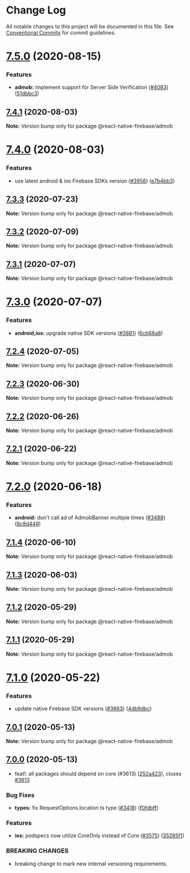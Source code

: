 # Change Log

All notable changes to this project will be documented in this file.
See [Conventional Commits](https://conventionalcommits.org) for commit guidelines.

# [7.5.0](https://github.com/invertase/react-native-firebase/compare/@react-native-firebase/admob@7.4.1...@react-native-firebase/admob@7.5.0) (2020-08-15)

### Features

- **admob:** implement support for Server Side Verification ([#4083](https://github.com/invertase/react-native-firebase/issues/4083)) ([51dbbc3](https://github.com/invertase/react-native-firebase/commit/51dbbc3385bd9a180e691e9974121f5c40fd051c))

## [7.4.1](https://github.com/invertase/react-native-firebase/compare/@react-native-firebase/admob@7.4.0...@react-native-firebase/admob@7.4.1) (2020-08-03)

**Note:** Version bump only for package @react-native-firebase/admob

# [7.4.0](https://github.com/invertase/react-native-firebase/compare/@react-native-firebase/admob@7.3.3...@react-native-firebase/admob@7.4.0) (2020-08-03)

### Features

- use latest android & ios Firebase SDKs version ([#3956](https://github.com/invertase/react-native-firebase/issues/3956)) ([e7b4bb3](https://github.com/invertase/react-native-firebase/commit/e7b4bb31b05985c044b1f01625a43e364bb653ef))

## [7.3.3](https://github.com/invertase/react-native-firebase/compare/@react-native-firebase/admob@7.3.2...@react-native-firebase/admob@7.3.3) (2020-07-23)

**Note:** Version bump only for package @react-native-firebase/admob

## [7.3.2](https://github.com/invertase/react-native-firebase/compare/@react-native-firebase/admob@7.3.1...@react-native-firebase/admob@7.3.2) (2020-07-09)

**Note:** Version bump only for package @react-native-firebase/admob

## [7.3.1](https://github.com/invertase/react-native-firebase/compare/@react-native-firebase/admob@7.3.0...@react-native-firebase/admob@7.3.1) (2020-07-07)

**Note:** Version bump only for package @react-native-firebase/admob

# [7.3.0](https://github.com/invertase/react-native-firebase/compare/@react-native-firebase/admob@7.2.4...@react-native-firebase/admob@7.3.0) (2020-07-07)

### Features

- **android,ios:** upgrade native SDK versions ([#3881](https://github.com/invertase/react-native-firebase/issues/3881)) ([6cb68a8](https://github.com/invertase/react-native-firebase/commit/6cb68a8ea808392fac3a28bdb1a76049c7b52e86))

## [7.2.4](https://github.com/invertase/react-native-firebase/compare/@react-native-firebase/admob@7.2.3...@react-native-firebase/admob@7.2.4) (2020-07-05)

**Note:** Version bump only for package @react-native-firebase/admob

## [7.2.3](https://github.com/invertase/react-native-firebase/compare/@react-native-firebase/admob@7.2.2...@react-native-firebase/admob@7.2.3) (2020-06-30)

**Note:** Version bump only for package @react-native-firebase/admob

## [7.2.2](https://github.com/invertase/react-native-firebase/compare/@react-native-firebase/admob@7.2.1...@react-native-firebase/admob@7.2.2) (2020-06-26)

**Note:** Version bump only for package @react-native-firebase/admob

## [7.2.1](https://github.com/invertase/react-native-firebase/compare/@react-native-firebase/admob@7.2.0...@react-native-firebase/admob@7.2.1) (2020-06-22)

**Note:** Version bump only for package @react-native-firebase/admob

# [7.2.0](https://github.com/invertase/react-native-firebase/compare/@react-native-firebase/admob@7.1.4...@react-native-firebase/admob@7.2.0) (2020-06-18)

### Features

- **android:** don't call ad of AdmobBanner multiple times ([#3488](https://github.com/invertase/react-native-firebase/issues/3488)) ([8c8d448](https://github.com/invertase/react-native-firebase/commit/8c8d448a3e9d4c96fd015d74e859081218af67c8))

## [7.1.4](https://github.com/invertase/react-native-firebase/compare/@react-native-firebase/admob@7.1.3...@react-native-firebase/admob@7.1.4) (2020-06-10)

**Note:** Version bump only for package @react-native-firebase/admob

## [7.1.3](https://github.com/invertase/react-native-firebase/compare/@react-native-firebase/admob@7.1.2...@react-native-firebase/admob@7.1.3) (2020-06-03)

**Note:** Version bump only for package @react-native-firebase/admob

## [7.1.2](https://github.com/invertase/react-native-firebase/compare/@react-native-firebase/admob@7.1.1...@react-native-firebase/admob@7.1.2) (2020-05-29)

**Note:** Version bump only for package @react-native-firebase/admob

## [7.1.1](https://github.com/invertase/react-native-firebase/compare/@react-native-firebase/admob@7.1.0...@react-native-firebase/admob@7.1.1) (2020-05-29)

**Note:** Version bump only for package @react-native-firebase/admob

# [7.1.0](https://github.com/invertase/react-native-firebase/compare/@react-native-firebase/admob@7.0.1...@react-native-firebase/admob@7.1.0) (2020-05-22)

### Features

- update native Firebase SDK versions ([#3663](https://github.com/invertase/react-native-firebase/issues/3663)) ([4db9dbc](https://github.com/invertase/react-native-firebase/commit/4db9dbc3ec20bf96de0efad15000f00b41e4a799))

## [7.0.1](https://github.com/invertase/react-native-firebase/compare/@react-native-firebase/admob@7.0.0...@react-native-firebase/admob@7.0.1) (2020-05-13)

**Note:** Version bump only for package @react-native-firebase/admob

## [7.0.0](https://github.com/invertase/react-native-firebase/compare/@react-native-firebase/admob@7.0.0...@react-native-firebase/admob@7.0.0) (2020-05-13)

- feat!: all packages should depend on core (#3613) ([252a423](https://github.com/invertase/react-native-firebase/commit/252a4239e98a0f2a55c4afcd2d82e4d5f97e65e9)), closes [#3613](https://github.com/invertase/react-native-firebase/issues/3613)

### Bug Fixes

- **types:** fix RequestOptions.location ts type ([#3418](https://github.com/invertase/react-native-firebase/issues/3418)) ([f0fdbff](https://github.com/invertase/react-native-firebase/commit/f0fdbff71967aec0cf72f1fe5c9066ffe5b6d7b7))

### Features

- **ios:** podspecs now utilize CoreOnly instead of Core ([#3575](https://github.com/invertase/react-native-firebase/issues/3575)) ([35285f1](https://github.com/invertase/react-native-firebase/commit/35285f1655b16d05e6630fc556f95cccfb707ee4))

### BREAKING CHANGES

- breaking change to mark new internal versioning requirements.
